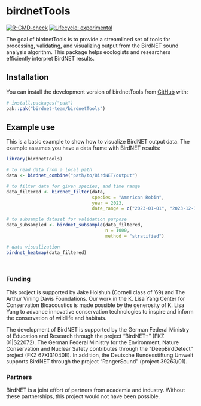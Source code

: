 
<!-- README.md is generated from README.Rmd. Please edit that file -->

# birdnetTools

<!-- badges: start -->

[![R-CMD-check](https://github.com/birdnet-team/birdnetTools/actions/workflows/R-CMD-check.yaml/badge.svg)](https://github.com/birdnet-team/birdnetTools/actions/workflows/R-CMD-check.yaml)
[![Lifecycle:
experimental](https://img.shields.io/badge/lifecycle-experimental-orange.svg)](https://lifecycle.r-lib.org/articles/stages.html#experimental)
<!-- badges: end -->

The goal of birdnetTools is to provide a streamlined set of tools for
processing, validating, and visualizing output from the BirdNET sound
analysis algorithm. This package helps ecologists and researchers
efficiently interpret BirdNET results.

## Installation

You can install the development version of birdnetTools from
[GitHub](https://github.com/) with:

``` r
# install.packages("pak")
pak::pak("birdnet-team/birdnetTools")
```

## Example use

This is a basic example to show how to visualize BirdNET output data.
The example assumes you have a data frame with BirdNET results:

``` r
library(birdnetTools)

# to read data from a local path
data <- birdnet_combine("path/to/BirdNET/output")

# to filter data for given species, and time range
data_filtered <- birdnet_filter(data, 
                                species = "American Robin",
                                year = 2023,
                                date_range = c("2023-01-01", "2023-12-31"))

# to subsample dataset for validation purpose
data_subsampled <- birdnet_subsample(data_filtered, 
                                     n = 1000, 
                                     method = "stratified")

# data visualization
birdnet_heatmap(data_filtered)
  
  
```

### Funding

This project is supported by Jake Holshuh (Cornell class of ’69) and The
Arthur Vining Davis Foundations. Our work in the K. Lisa Yang Center for
Conservation Bioacoustics is made possible by the generosity of K. Lisa
Yang to advance innovative conservation technologies to inspire and
inform the conservation of wildlife and habitats.

The development of BirdNET is supported by the German Federal Ministry
of Education and Research through the project “BirdNET+” (FKZ
01\|S22072). The German Federal Ministry for the Environment, Nature
Conservation and Nuclear Safety contributes through the “DeepBirdDetect”
project (FKZ 67KI31040E). In addition, the Deutsche Bundesstiftung
Umwelt supports BirdNET through the project “RangerSound” (project
39263/01).

### Partners

BirdNET is a joint effort of partners from academia and industry.
Without these partnerships, this project would not have been possible.
